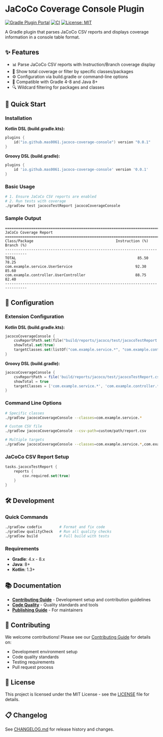 # JaCoCo Coverage Console Plugin

[![Gradle Plugin Portal](https://img.shields.io/gradle-plugin-portal/v/io.github.mas0061.jacoco-coverage-console?logo=gradle)](https://plugins.gradle.org/plugin/io.github.mas0061.jacoco-coverage-console)
[![CI](https://github.com/mas0061/jacoco-coverage-console-plugin/workflows/CI/badge.svg)](https://github.com/mas0061/jacoco-coverage-console-plugin/actions/workflows/ci.yml)
[![License: MIT](https://img.shields.io/badge/License-MIT-yellow.svg)](https://opensource.org/licenses/MIT)

A Gradle plugin that parses JaCoCo CSV reports and displays coverage information in a console table format.

## ✨ Features

- 📊 Parse JaCoCo CSV reports with Instruction/Branch coverage display
- 🎯 Show total coverage or filter by specific classes/packages
- ⚙️ Configuration via build.gradle or command-line options
- 🔧 Compatible with Gradle 4-8 and Java 8+
- 🔍 Wildcard filtering for packages and classes

## 🚀 Quick Start

### Installation

**Kotlin DSL (build.gradle.kts):**
```kotlin
plugins {
    id("io.github.mas0061.jacoco-coverage-console") version "0.0.1"
}
```

**Groovy DSL (build.gradle):**
```groovy
plugins {
    id 'io.github.mas0061.jacoco-coverage-console' version '0.0.1'
}
```

### Basic Usage
```bash
# 1. Ensure JaCoCo CSV reports are enabled
# 2. Run tests with coverage
./gradlew test jacocoTestReport jacocoCoverageConsole
```

### Sample Output
```
================================================================================
JaCoCo Coverage Report
================================================================================
Class/Package                                      Instruction (%)      Branch (%)
--------------------------------------------------------------------------------
TOTAL                                                        85.50           78.25
com.example.service.UserService                             92.30           85.60
com.example.controller.UserController                       88.75           82.40
--------------------------------------------------------------------------------
```

## 🔧 Configuration

### Extension Configuration

**Kotlin DSL (build.gradle.kts):**
```kotlin
jacocoCoverageConsole {
    csvReportPath.set(file("build/reports/jacoco/test/jacocoTestReport.csv"))
    showTotal.set(true)
    targetClasses.set(listOf("com.example.service.*", "com.example.controller.*"))
}
```

**Groovy DSL (build.gradle):**
```groovy
jacocoCoverageConsole {
    csvReportPath = file('build/reports/jacoco/test/jacocoTestReport.csv')
    showTotal = true
    targetClasses = ['com.example.service.*', 'com.example.controller.*']
}
```

### Command Line Options
```bash
# Specific classes
./gradlew jacocoCoverageConsole --classes=com.example.service.*

# Custom CSV file
./gradlew jacocoCoverageConsole --csv-path=custom/path/report.csv

# Multiple targets  
./gradlew jacocoCoverageConsole --classes=com.example.service.*,com.example.controller.UserController
```

### JaCoCo CSV Report Setup
```kotlin
tasks.jacocoTestReport {
    reports {
        csv.required.set(true)
    }
}
```

## 🛠️ Development

### Quick Commands
```bash
./gradlew codefix        # Format and fix code
./gradlew qualityCheck   # Run all quality checks
./gradlew build          # Full build with tests
```

### Requirements
- **Gradle**: 4.x - 8.x  
- **Java**: 8+
- **Kotlin**: 1.3+

## 📚 Documentation

- **[Contributing Guide](CONTRIBUTING.md)** - Development setup and contribution guidelines
- **[Code Quality](CODE_QUALITY.md)** - Quality standards and tools
- **[Publishing Guide](PUBLISHING.md)** - For maintainers

## 🤝 Contributing

We welcome contributions! Please see our [Contributing Guide](CONTRIBUTING.md) for details on:
- Development environment setup
- Code quality standards  
- Testing requirements
- Pull request process

## 📄 License

This project is licensed under the MIT License - see the [LICENSE](LICENSE) file for details.

## 📋 Changelog

See [CHANGELOG.md](CHANGELOG.md) for release history and changes.